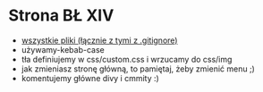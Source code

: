 # Strona BŁ XIV

- [wszystkie pliki (łącznie z tymi z .gitignore)](https://www.dropbox.com/sh/o7kwo1bq0cc7mqs/AACFT5Hs7CRNJkGPTB9off_Sa?dl=0)
- używamy-kebab-case
- tła definiujemy w css/custom.css i wrzucamy do css/img
- jak zmieniasz stronę główną, to pamiętaj, żeby zmienić menu ;)
- komentujemy główne divy i cmmity :)


